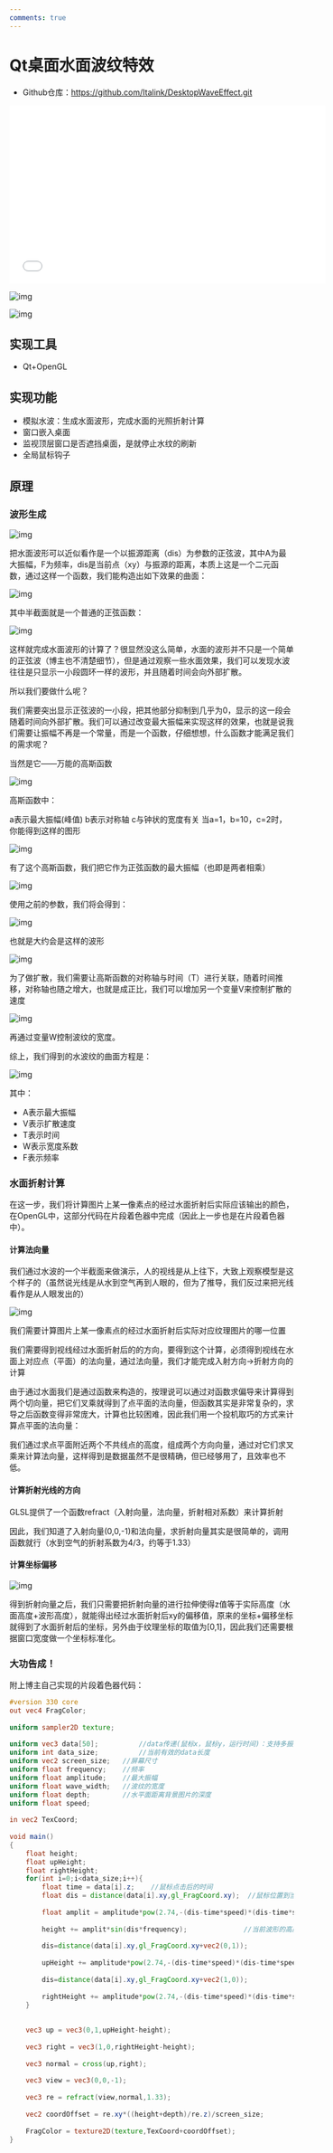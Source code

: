 ```yaml
---
comments: true
---
```


# Qt桌面水面波纹特效

- Github仓库：https://github.com/Italink/DesktopWaveEffect.git

<p style="text-align:center"><iframe width="560" height="315" src="//player.bilibili.com/player.html?isOutside=true&aid=753422025&bvid=BV1yk4y1B72b&cid=197938359&p=1&autoplay=false" scrolling="no" border="0" frameborder="0" framespacing="0" allowfullscreen="true"></iframe></p>

![img](Resources/6c6942fc23e6d499a06203ccb8e73992.png)

![img](Resources/8289ad0b59540b647ca654aa30e74e5e.png)

## 实现工具

- Qt+OpenGL

## 实现功能
- 模拟水波：生成水面波形，完成水面的光照折射计算
- 窗口嵌入桌面
- 监视顶层窗口是否遮挡桌面，是就停止水纹的刷新
- 全局鼠标钩子

## 原理
### 波形生成

![img](Resources/3341e5ac2f69635732774e4931be900e.png)


把水面波形可以近似看作是一个以振源距离（dis）为参数的正弦波，其中A为最大振幅，F为频率，dis是当前点（xy）与振源的距离，本质上这是一个二元函数，通过这样一个函数，我们能构造出如下效果的曲面：

![img](Resources/586c6e1955cabe0fc4ee063b8a512ff3.png)

其中半截面就是一个普通的正弦函数：

![img](Resources/3c7dc1d9403c5a1a8e4f290f470508a1.png)

这样就完成水面波形的计算了？很显然没这么简单，水面的波形并不只是一个简单的正弦波（博主也不清楚细节），但是通过观察一些水面效果，我们可以发现水波往往是只显示一小段圆环一样的波形，并且随着时间会向外部扩散。

所以我们要做什么呢？

我们需要突出显示正弦波的一小段，把其他部分抑制到几乎为0，显示的这一段会随着时间向外部扩散。我们可以通过改变最大振幅来实现这样的效果，也就是说我们需要让振幅不再是一个常量，而是一个函数，仔细想想，什么函数才能满足我们的需求呢？

当然是它——万能的高斯函数

![img](Resources/03f43d477268d22156de71a9e4cb4852.png)

高斯函数中：

a表示最大振幅(峰值)
b表示对称轴
c与钟状的宽度有关
当a=1，b=10，c=2时，你能得到这样的图形

![img](Resources/467cf1d556f30a9694c0cb3a31b9cbf9.png)

有了这个高斯函数，我们把它作为正弦函数的最大振幅（也即是两者相乘）

![img](Resources/59231a71c5180e6267a135d411c7afe9.png)

使用之前的参数，我们将会得到：

![img](Resources/258d7e8ac6d5b6e82d8c349b0135e8f6.png)

也就是大约会是这样的波形

![img](Resources/ebd7858b760fbf032b0d6c093b153058.png)

为了做扩散，我们需要让高斯函数的对称轴与时间（T）进行关联，随着时间推移，对称轴也随之增大，也就是成正比，我们可以增加另一个变量V来控制扩散的速度

![img](Resources/967df372e35dc944ad44f0594aabf745.png)

再通过变量W控制波纹的宽度。

 综上，我们得到的水波纹的曲面方程是：

![img](Resources/fe7251b6ee301493c7bea2181085d5b1.png)

其中：

- A表示最大振幅
- V表示扩散速度
- T表示时间
- W表示宽度系数
- F表示频率

### 水面折射计算

在这一步，我们将计算图片上某一像素点的经过水面折射后实际应该输出的颜色，在OpenGL中，这部分代码在片段着色器中完成（因此上一步也是在片段着色器中）。

#### 计算法向量
我们通过水波的一个半截面来做演示，人的视线是从上往下，大致上观察模型是这个样子的（虽然说光线是从水到空气再到人眼的，但为了推导，我们反过来把光线看作是从人眼发出的）

![img](Resources/cc5877c23a13299b58a318ab40f6c8c0.png)

我们需要计算图片上某一像素点的经过水面折射后实际对应纹理图片的哪一位置

我们需要得到视线经过水面折射后的的方向，要得到这个计算，必须得到视线在水面上对应点（平面）的法向量，通过法向量，我们才能完成入射方向->折射方向的计算

由于通过水面我们是通过函数来构造的，按理说可以通过对函数求偏导来计算得到两个切向量，把它们叉乘就得到了点平面的法向量，但函数其实是非常复杂的，求导之后函数变得非常庞大，计算也比较困难，因此我们用一个投机取巧的方式来计算点平面的法向量：

我们通过求点平面附近两个不共线点的高度，组成两个方向向量，通过对它们求叉乘来计算法向量，这样得到是数据虽然不是很精确，但已经够用了，且效率也不低。

#### 计算折射光线的方向
GLSL提供了一个函数refract（入射向量，法向量，折射相对系数）来计算折射

因此，我们知道了入射向量(0,0,-1)和法向量，求折射向量其实是很简单的，调用函数就行（水到空气的折射系数为4/3，约等于1.33）

#### 计算坐标偏移

![img](Resources/8dc1957a675635afc54577394646095c.png)

得到折射向量之后，我们只需要把折射向量的进行拉伸使得z值等于实际高度（水面高度+波形高度），就能得出经过水面折射后xy的偏移值，原来的坐标+偏移坐标就得到了水面折射后的坐标，另外由于纹理坐标的取值为[0,1]，因此我们还需要根据窗口宽度做一个坐标标准化。

### 大功告成！
附上博主自己实现的片段着色器代码：

``` glsl
#version 330 core
out vec4 FragColor;
 
uniform sampler2D texture;
 
uniform vec3 data[50];          //data传递(鼠标x，鼠标y，运行时间)：支持多振源
uniform int data_size;          //当前有效的data长度
uniform vec2 screen_size;   //屏幕尺寸
uniform float frequency;    //频率
uniform float amplitude;    //最大振幅
uniform float wave_width;   //波纹的宽度
uniform float depth;        //水平面距离背景图片的深度
uniform float speed;
 
in vec2 TexCoord;
 
void main()
{
    float height;
    float upHeight;
    float rightHeight;
    for(int i=0;i<data_size;i++){
        float time = data[i].z;    //鼠标点击后的时间
        float dis = distance(data[i].xy,gl_FragCoord.xy);  //鼠标位置到当前片段位置的距离
 
        float amplit = amplitude*pow(2.74,-(dis-time*speed)*(dis-time*speed)/2/(wave_width*wave_width))*sin(dis*frequency);      //计算当前片段的振幅：这里利用高斯函数突出显示当前时间所显示的波形
 
        height += amplit*sin(dis*frequency);              //当前波形的高度
 
        dis=distance(data[i].xy,gl_FragCoord.xy+vec2(0,1));
 
        upHeight += amplitude*pow(2.74,-(dis-time*speed)*(dis-time*speed)/2/(wave_width*wave_width))*sin(dis*frequency)*sin(dis*frequency);
 
        dis=distance(data[i].xy,gl_FragCoord.xy+vec2(1,0));
 
        rightHeight += amplitude*pow(2.74,-(dis-time*speed)*(dis-time*speed)/2/(wave_width*wave_width))*sin(dis*frequency)*sin(dis*frequency);
    }
 
 
    vec3 up = vec3(0,1,upHeight-height);
 
    vec3 right = vec3(1,0,rightHeight-height);
 
    vec3 normal = cross(up,right);
 
    vec3 view = vec3(0,0,-1);
 
    vec3 re = refract(view,normal,1.33);
 
    vec2 coordOffset = re.xy*((height+depth)/re.z)/screen_size;
 
    FragColor = texture2D(texture,TexCoord+coordOffset);
}
```

